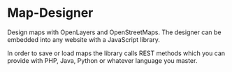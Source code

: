 # Map-Designer
Design maps with OpenLayers and OpenStreetMaps. The designer can be embedded into any website with a JavaScript library.

In order to save or load maps the library calls REST methods which you can provide with PHP, Java, Python or whatever language you master.